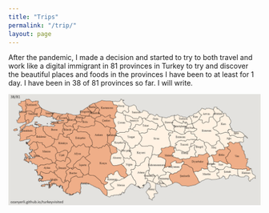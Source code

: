 ```yaml
---
title: "Trips"
permalink: "/trip/"
layout: page
---
```


After the pandemic, I made a decision and started to try to both travel and work like a digital immigrant in 81 provinces in Turkey to try and discover the beautiful places and foods in the provinces I have been to at least for 1 day. I have been in 38 of 81 provinces so far. I will write.

<img src="/images/20230408.png" alt="visited cities map "/>

